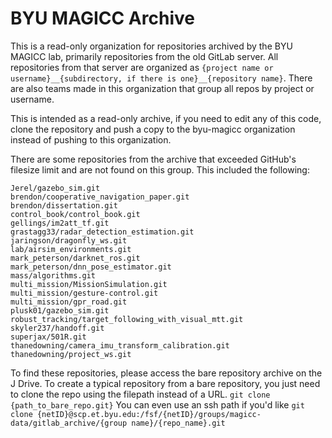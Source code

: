 # BYU MAGICC Archive

This is a read-only organization for repositories archived by the BYU MAGICC lab, primarily repositories from the old GitLab server. All repositories from that server are organized as `{project name or username}__{subdirectory, if there is one}__{repository name}`. There are also teams made in this organization that group all repos by project or username.

This is intended as a read-only archive, if you need to edit any of this code, clone the repository and push a copy to the byu-magicc organization instead of pushing to this organization.

There are some repositories from the archive that exceeded GitHub's filesize limit and are not found on this group. This included the following:

```
Jerel/gazebo_sim.git
brendon/cooperative_navigation_paper.git
brendon/dissertation.git
control_book/control_book.git
gellings/im2att_tf.git
grastagg33/radar_detection_estimation.git
jaringson/dragonfly_ws.git
lab/airsim_environments.git
mark_peterson/darknet_ros.git
mark_peterson/dnn_pose_estimator.git
mass/algorithms.git
multi_mission/MissionSimulation.git
multi_mission/gesture-control.git
multi_mission/gpr_road.git
plusk01/gazebo_sim.git
robust_tracking/target_following_with_visual_mtt.git
skyler237/handoff.git
superjax/501R.git
thanedowning/camera_imu_transform_calibration.git
thanedowning/project_ws.git
```

To find these repositories, please access the bare repository archive on the J Drive. To create a typical repository from a bare repository, you just need to clone the repo using the filepath instead of a URL. `git clone {path_to_bare_repo.git}` You can even use an ssh path if you'd like `git clone {netID}@scp.et.byu.edu:/fsf/{netID}/groups/magicc-data/gitlab_archive/{group name}/{repo_name}.git`

